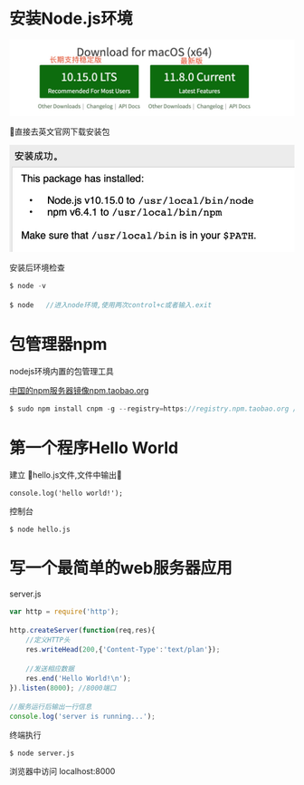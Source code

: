 # 安装Node.js环境
![](img/1.png)

直接去英文官网下载安装包

![](img/2.png)

安装后环境检查

```c
$ node -v

$ node   //进入node环境,使用两次control+c或者输入.exit
```

# 包管理器npm
nodejs环境内置的包管理工具

[中国的npm服务器镜像npm.taobao.org](npm.taobao.org)
```c
$ sudo npm install cnpm -g --registry=https://registry.npm.taobao.org //使用淘宝镜像安装cnpm
```

# 第一个程序Hello World
建立 hello.js文件,文件中输出
```
console.log('hello world!');
```
控制台
```
$ node hello.js
```

# 写一个最简单的web服务器应用
server.js
```JavaScript
var http = require('http');

http.createServer(function(req,res){
    //定义HTTP头
    res.writeHead(200,{'Content-Type':'text/plan'});

    //发送相应数据
    res.end('Hello World!\n');
}).listen(8000); //8000端口

//服务运行后输出一行信息
console.log('server is running...');
```
终端执行
```
$ node server.js
```
浏览器中访问 localhost:8000